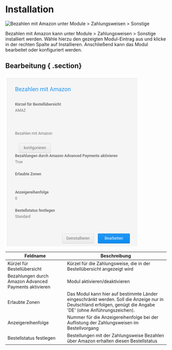 # Installation 

![](Bilder/amazonadv-20180920_001.png "Bezahlen mit Amazon unter Module > Zahlungsweisen >
      Sonstige")

Bezahlen mit Amazon kann unter Module \> Zahlungsweisen \> Sonstige installiert werden. Wähle hierzu den gezeigten Modul-Eintrag aus und klicke in der rechten Spalte auf Installieren. Anschließend kann das Modul bearbeitet oder konfiguriert werden.

## Bearbeitung { .section}

![](Bilder/modul-aap.png "Bezahlen mit Amazon nach der Installation")

|Feldname|Beschreibung|
|--------|------------|
|Kürzel für Bestellübersicht|Kürzel für die Zahlungsweise, die in der Bestellübersicht angezeigt wird|
|Bezahlungen durch Amazon Advanced Payments aktivieren|Modul aktivieren/deaktivieren|
|Erlaubte Zonen|Das Modul kann hier auf bestimmte Länder eingeschränkt werden. Soll die Anzeige nur in Deutschland erfolgen, genügt die Angabe 'DE' \(ohne Anführungszeichen\).|
|Anzeigereihenfolge|Nummer für die Anzeigereihenfolge bei der Auflistung der Zahlungsweisen im Bestellvorgang|
|Bestellstatus festlegen|Bestellungen mit der Zahlungsweise Bezahlen über Amazon erhalten diesen Bestellstatus|



